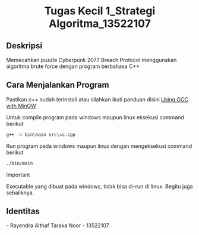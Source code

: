 <h1 align="center"> Tugas Kecil 1_Strategi Algoritma_13522107</h1>

<h2>Deskripsi</h2>
Memecahkan puzzle Cyberpunk 2077 Breach Protocol menggunakan algoritma brute force dengan program berbahasa C++

<h2> Cara Menjalankan Program</h2>

Pastikan c++ sudah terinstall atau silahkan ikuti panduan disini [Using GCC with MinGW](https://code.visualstudio.com/docs/cpp/config-mingw)

Untuk compile program pada windows maupun linux eksekusi command berikut
```bash
g++ -o bin\main src\sc.cpp
```
Run program pada windows maupun linux dengan mengeksekusi command berikut
```bash
./bin/main
```
> [!IMPORTANT]
> Executable yang dibuat pada windows, tidak bisa di-run di linux. Begitu juga sebaliknya.
<h2> Identitas </h2>
- Rayendra Althaf Taraka Noor - 13522107

